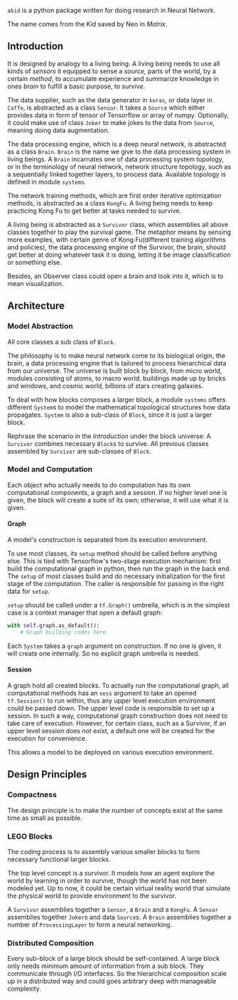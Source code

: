 `akid` is a python package written for doing research in Neural Network.

The name comes from the Kid saved by Neo in *Matrix*.

## Introduction

It is designed by analogy to a living being. A living being needs to use all
kinds of *sensors* it equipped to sense a *source*, parts of the world, by a
certain *method*, to accumulate experience and summarize knowledge in ones
*brain* to fulfill a basic purpose, to *survive*.

The data supplier, such as the data generator in `keras`, or data layer in
`Caffe`, is abstracted as a class `Sensor`. It takes a `Source` which either
provides data in form of tensor of Tensorflow or array of numpy. Optionally, it
could make use of class `Joker` to make jokes to the data from `Source`,
meaning doing data augmentation.

The data processing engine, which is a deep neural network, is abstracted as a
class `Brain`. `Brain` is the name we give to the data processing system in
living beings. A `Brain` incarnates one of data processing system topology, or
in the terminology of neural network, network structure topology, such as a
sequentially linked together layers, to process data. Available topology is
defined in module `systems`.

The network training methods, which are first order iterative optimization
methods, is abstracted as a class `KongFu`. A living being needs to keep
practicing Kong Fu to get better at tasks needed to survive.

A living being is abstracted as a `Survivor` class, which assemblies all above
classes together to play the survival game. The metaphor means by sensing more
examples, with certain genre of Kong Fu(different training algorithms and
policies), the data processing engine of the Survivor, the brain, should get
better at doing whatever task it is doing, letting it be image classification
or something else.

Besides, an Observer class could open a brain and look into it, which is to
mean visualization.

## Architecture

### Model Abstraction

All core classes a sub class of `Block`.

The philosophy is to make neural network come to its biological origin, the
brain, a data processing engine that is tailored to process hierarchical data
from our universe. The universe is built block by block, from micro world,
modules consisting of atoms, to macro world, buildings made up by bricks and
windows, and cosmic world, billions of stars creating galaxies.

To deal with how blocks composes a larger block, a module `systems` offers
different `System`s to model the mathematical topological structures how data
propagates. `System` is also a sub-class of `Block`, since it is just a larger
block.

Rephrase the scenario in the *Introduction* under the block universe: A
`Survivor` combines necessary `Block`s to survive. All previous classes
assembled by `Survivor` are sub-classes of `Block`.

### Model and Computation

Each object who actually needs to do computation has its own computational
components, a graph and a session. If no higher level one is given, the block
will create a suite of its own; otherwise, it will use what it is given.

#### Graph

A model's construction is separated from its execution environment.

To use most classes, its `setup` method should be called before anything
else. This is tied with Tensorflow's two-stage execution mechanism: first build
the computational graph in python, then run the graph in the back end. The
`setup` of most classes build and do necessary initialization for the first
stage of the computation. The caller is responsible for passing in the right
data for `setup`.

`setup` should be called under a `tf.Graph()` umbrella, which is in the
simplest case is a context manager that open a default graph:

```python
with self.graph.as_default():
    # Graph building codes here
```

Each `System` takes a `graph` argument on construction. If no one is given, it
will create one internally. So no explicit graph umbrella is needed.

#### Session

A graph hold all created blocks. To actually run the computational graph, all
computational methods has an `sess` argument to take an opened `tf.Session()`
to run within, thus any upper level execution environment could be passed
down. The upper level code is responsible to set up a session. In such a way,
computational graph construction does not need to take care of
execution. However, for certain class, such as a Survivor, if an upper level
session does not exist, a default one will be created for the execution for
convenience.

This allows a model to be deployed on various execution environment.

## Design Principles

### Compactness

The design principle is to make the number of concepts exist at the same time
as small as possible.

### LEGO Blocks

The coding process is to assembly various smaller blocks to form necessary
functional larger blocks.

The top level concept is a survivor. It models how an agent explore the world
by learning in order to survive, though the world has not been modeled yet. Up
to now, it could be certain virtual reality world that simulate the physical
world to provide environment to the survivor.

A `Survivor` assemblies together a `Sensor`, a `Brain` and a `KongFu`. A
`Sensor` assemblies together `Joker`s and data `Source`s. A `Brain` assemblies
together a number of `ProcessingLayer` to form a neural networking.

### Distributed Composition

Every sub-block of a large block should be self-contained. A large block only
needs minimum amount of information from a sub block. They communicate through
I/O interfaces. So the hierarchical composition scale up in a distributed way
and could goes arbitrary deep with manageable complexity.
